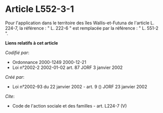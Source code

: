 # Article L552-3-1

Pour l'application dans le territoire des îles Wallis-et-Futuna de l'article L. 224-7, la référence : " L. 222-6 " est
remplacée par la référence : " L. 551-2 ".

**Liens relatifs à cet article**

_Codifié par_:

  - Ordonnance 2000-1249 2000-12-21
  - Loi n°2002-2 2002-01-02 art. 87 JORF 3 janvier 2002

_Créé par_:

  - Loi n°2002-93 du 22 janvier 2002 - art. 9 () JORF 23 janvier 2002

_Cite_:

  - Code de l'action sociale et des familles - art. L224-7 (V)
